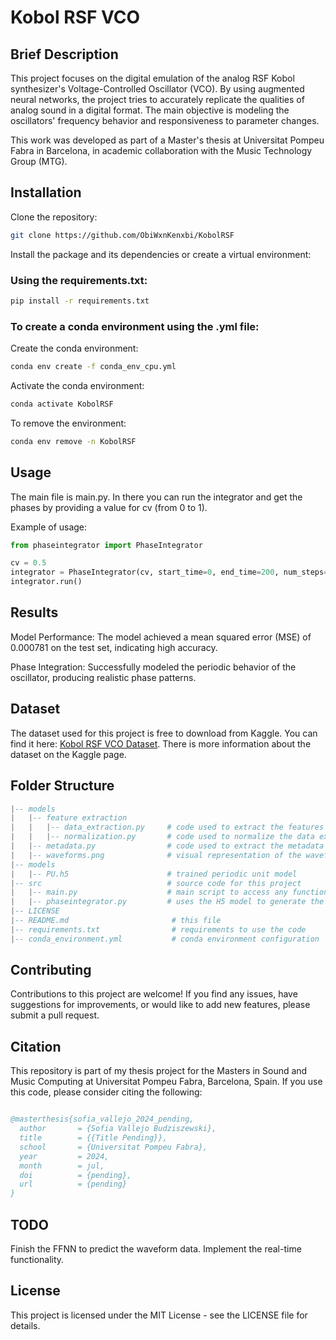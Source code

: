 # Kobol RSF VCO

## Brief Description
This project focuses on the digital emulation of the analog RSF Kobol synthesizer's Voltage-Controlled Oscillator (VCO). By using augmented neural networks, the project tries to accurately replicate the  qualities of analog sound in a digital format. The main objective is modeling the oscillators' frequency behavior and responsiveness to parameter changes.

This work was developed as part of a Master's thesis at Universitat Pompeu Fabra in Barcelona, in academic collaboration with the Music Technology Group (MTG).

## Installation

Clone the repository:

```bash
git clone https://github.com/ObiWxnKenxbi/KobolRSF
```

Install the package and its dependencies or create a virtual environment:

### Using the requirements.txt:

```bash
pip install -r requirements.txt
```

### To create a conda environment using the .yml file:

Create the conda environment:
``` bash
conda env create -f conda_env_cpu.yml
```

Activate the conda environment:
```bash
conda activate KobolRSF
```

To remove the environment:

``` bash
conda env remove -n KobolRSF
```

## Usage

The main file is main.py. In there you can run the integrator and get the phases by providing a value for cv (from 0 to 1).

Example of usage:

``` python
from phaseintegrator import PhaseIntegrator

cv = 0.5
integrator = PhaseIntegrator(cv, start_time=0, end_time=200, num_steps=1000)
integrator.run()
```

## Results
Model Performance: The model achieved a mean squared error (MSE) of 0.000781 on the test set, indicating high accuracy.

Phase Integration: Successfully modeled the periodic behavior of the oscillator, producing realistic phase patterns.

## Dataset
The dataset used for this project is free to download from Kaggle. You can find it here: [Kobol RSF VCO Dataset](https://www.kaggle.com/datasets/bringmethetxcos/kobolrsf-vco). There is more information about the dataset on the Kaggle page.

## Folder Structure
``` lua
|-- models
|   |-- feature extraction
|   |   |-- data_extraction.py     # code used to extract the features stored in the csv files and used to train the model
|   |   |-- normalization.py       # code used to normalize the data extraction
|   |-- metadata.py                # code used to extract the metadata of the audio files
|   |-- waveforms.png              # visual representation of the waveforms in the Kobol RSF    
|-- models
|   |-- PU.h5                      # trained periodic unit model
|-- src                            # source code for this project
|   |-- main.py                    # main script to access any functionality
|   |-- phaseintegrator.py         # uses the H5 model to generate the angular frequency using the cv, then integrates it with the time steps and returns the folded phases
|-- LICENSE
|-- README.md                       # this file
|-- requirements.txt                # requirements to use the code
|-- conda_environment.yml           # conda environment configuration
```

## Contributing
Contributions to this project are welcome! If you find any issues, have suggestions for improvements, or would like to add new features, please submit a pull request.

## Citation
This repository is part of my thesis project for the Masters in Sound and Music Computing at Universitat Pompeu Fabra, Barcelona, Spain. If you use this code, please consider citing the following:

``` bibtex

@masterthesis{sofia_vallejo_2024_pending,
  author       = {Sofia Vallejo Budziszewski},
  title        = {{Title Pending}},
  school       = {Universitat Pompeu Fabra},
  year         = 2024,
  month        = jul,
  doi          = {pending},
  url          = {pending}
}
``` 
## TODO
Finish the FFNN to predict the waveform data.
Implement the real-time functionality.

## License
This project is licensed under the MIT License - see the LICENSE file for details.

